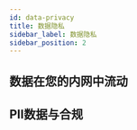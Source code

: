 ```yaml
---
id: data-privacy
title: 数据隐私
sidebar_label: 数据隐私
sidebar_position: 2
---
```


## 数据在您的内网中流动

## PII数据与合规

